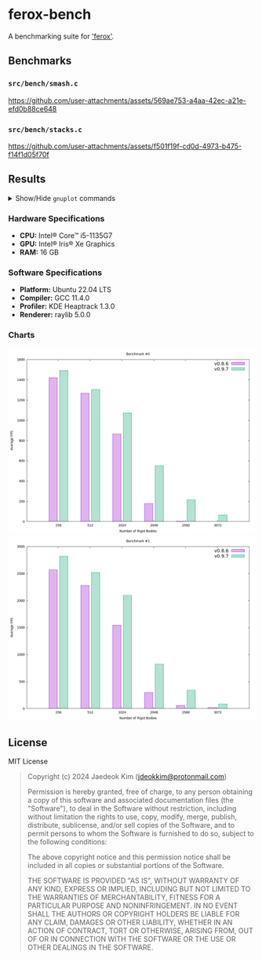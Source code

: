 # ferox-bench

A benchmarking suite for ['ferox'](https://github.com/c-krit/ferox).

## Benchmarks

### `src/bench/smash.c`

https://github.com/user-attachments/assets/569ae753-a4aa-42ec-a21e-efd0b88ce648

### `src/bench/stacks.c`

https://github.com/user-attachments/assets/f501f19f-cd0d-4973-b475-f14f1d05f70f

## Results

<details>
<summary>Show/Hide <code>gnuplot</code> commands</summary>

```
i = 0
v1 = "v0.8.6"
v2 = "v0.9.7"

set title sprintf("Benchmark #%d", i)
set term wxt size 1024,768

set key font ",14"

set style data histograms
set style histogram cluster gap 1
set boxwidth 0.8 relative
set style fill solid 0.3

set xlabel "Number of Rigid Bodies"
set ylabel "Average FPS"

plot sprintf("%s-bench-%d.txt", v1, i) using 2:xtic(1) title v1, \
    sprintf("%s-bench-%d.txt", v2, i) using 2:xtic(1) title v2
```

</details>

### Hardware Specifications

- **CPU:** Intel® Core™ i5-1135G7
- **GPU:** Intel® Iris® Xe Graphics
- **RAM:** 16 GB

### Software Specifications

- **Platform:** Ubuntu 22.04 LTS
- **Compiler:** GCC 11.4.0
- **Profiler:** KDE Heaptrack 1.3.0
- **Renderer:** raylib 5.0.0

### Charts

<img src="res/images/bench-0.png" width=800 alt="Benchmark #0"><br>
<img src="res/images/bench-1.png" width=800 alt="Benchmark #1"><br>

## License

MIT License

> Copyright (c) 2024 Jaedeok Kim (jdeokkim@protonmail.com)
> 
> Permission is hereby granted, free of charge, to any person obtaining a copy
> of this software and associated documentation files (the "Software"), to deal
> in the Software without restriction, including without limitation the rights
> to use, copy, modify, merge, publish, distribute, sublicense, and/or sell
> copies of the Software, and to permit persons to whom the Software is
> furnished to do so, subject to the following conditions:
> 
> The above copyright notice and this permission notice shall be included in all
> copies or substantial portions of the Software.
> 
> THE SOFTWARE IS PROVIDED "AS IS", WITHOUT WARRANTY OF ANY KIND, EXPRESS OR
> IMPLIED, INCLUDING BUT NOT LIMITED TO THE WARRANTIES OF MERCHANTABILITY,
> FITNESS FOR A PARTICULAR PURPOSE AND NONINFRINGEMENT. IN NO EVENT SHALL THE
> AUTHORS OR COPYRIGHT HOLDERS BE LIABLE FOR ANY CLAIM, DAMAGES OR OTHER
> LIABILITY, WHETHER IN AN ACTION OF CONTRACT, TORT OR OTHERWISE, ARISING FROM,
> OUT OF OR IN CONNECTION WITH THE SOFTWARE OR THE USE OR OTHER DEALINGS IN THE
> SOFTWARE. 
